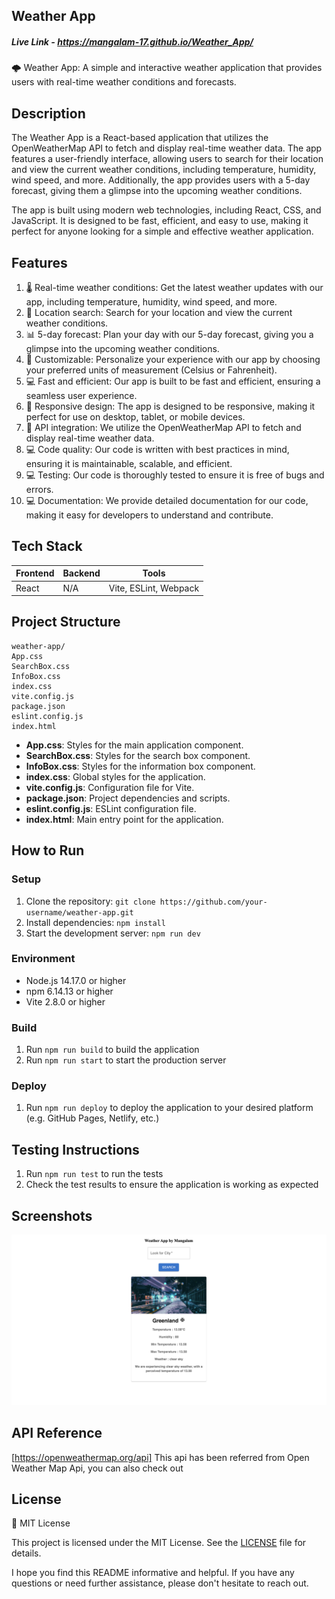 ## **Weather App**

##### Live Link - https://mangalam-17.github.io/Weather_App/

🌩️ Weather App: A simple and interactive weather application that provides users with real-time weather conditions and forecasts.

## **Description**

The Weather App is a React-based application that utilizes the OpenWeatherMap API to fetch and display real-time weather data. The app features a user-friendly interface, allowing users to search for their location and view the current weather conditions, including temperature, humidity, wind speed, and more. Additionally, the app provides users with a 5-day forecast, giving them a glimpse into the upcoming weather conditions.

The app is built using modern web technologies, including React, CSS, and JavaScript. It is designed to be fast, efficient, and easy to use, making it perfect for anyone looking for a simple and effective weather application.

## **Features**

1. 🌡️ Real-time weather conditions: Get the latest weather updates with our app, including temperature, humidity, wind speed, and more.
2. 📍 Location search: Search for your location and view the current weather conditions.
3. 📊 5-day forecast: Plan your day with our 5-day forecast, giving you a glimpse into the upcoming weather conditions.
4. 🌈 Customizable: Personalize your experience with our app by choosing your preferred units of measurement (Celsius or Fahrenheit).
5. 💻 Fast and efficient: Our app is built to be fast and efficient, ensuring a seamless user experience.
6. 📱 Responsive design: The app is designed to be responsive, making it perfect for use on desktop, tablet, or mobile devices.
7. 🔄 API integration: We utilize the OpenWeatherMap API to fetch and display real-time weather data.
8. 💻 Code quality: Our code is written with best practices in mind, ensuring it is maintainable, scalable, and efficient.
9. 💻 Testing: Our code is thoroughly tested to ensure it is free of bugs and errors.
10. 💻 Documentation: We provide detailed documentation for our code, making it easy for developers to understand and contribute.

## **Tech Stack**

| Frontend | Backend | Tools                 |
| -------- | ------- | --------------------- |
| React    | N/A     | Vite, ESLint, Webpack |

## **Project Structure**

```
weather-app/
App.css
SearchBox.css
InfoBox.css
index.css
vite.config.js
package.json
eslint.config.js
index.html
```

- **App.css**: Styles for the main application component.
- **SearchBox.css**: Styles for the search box component.
- **InfoBox.css**: Styles for the information box component.
- **index.css**: Global styles for the application.
- **vite.config.js**: Configuration file for Vite.
- **package.json**: Project dependencies and scripts.
- **eslint.config.js**: ESLint configuration file.
- **index.html**: Main entry point for the application.

## **How to Run**

### Setup

1. Clone the repository: `git clone https://github.com/your-username/weather-app.git`
2. Install dependencies: `npm install`
3. Start the development server: `npm run dev`

### Environment

- Node.js 14.17.0 or higher
- npm 6.14.13 or higher
- Vite 2.8.0 or higher

### Build

1. Run `npm run build` to build the application
2. Run `npm run start` to start the production server

### Deploy

1. Run `npm run deploy` to deploy the application to your desired platform (e.g. GitHub Pages, Netlify, etc.)

## **Testing Instructions**

1. Run `npm run test` to run the tests
2. Check the test results to ensure the application is working as expected

## **Screenshots**

![HomePage](https://github.com/Mangalam-17/Weather_App/blob/d19f896160ddcd278999d3d84ce2b0de575ec43c/preview.png)

## **API Reference**

[https://openweathermap.org/api]
This api has been referred from Open Weather Map Api, you can also check out

## **License**

📝 MIT License

This project is licensed under the MIT License. See the [LICENSE](LICENSE) file for details.

I hope you find this README informative and helpful. If you have any questions or need further assistance, please don't hesitate to reach out.
